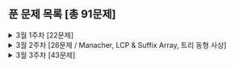 ## 푼 문제 목록 [총 91문제]

<details>
<summary>3월 1주차 [22문제]</summary>
<div markdown="1">
  
|번호|티어|제목|
|--|--|--|
|17396|골드5|백도어|
|3079|골드5|입국심사|
|9252|골드4|LCS 2|
|17142|골드4|연구소 3|
|1726|골드3|로봇|
|19237|골드3|어른 상어|
|1039|골드3|교환|
|16970|골드3|BFS 스페셜 저지|
|15483|골드3|최소 편집|
|16916|골드3|부분 문자열|
|11812|골드3|K진 트리|
|1365|골드2|꼬인 전깃줄|
|24527|골드1|이상한 나라의 갈톤보드|
|2934|플래4|LRH 식물|
|11780|골드2|플로이드 2|
|2104|플래5|부분배열 고르기|
|9077|골드3|지뢰제거|
|3142|골드2|즐거운 삶을 위한 노력|
|24461|골드2|그래프의 줄기|
|6595|골드2|프로거|
|21982|골드1|상자 빌리기|
|1060|골드2|좋은 수|

</div>
</details>


<details>
<summary>3월 2주차 [26문제 / Manacher, LCP & Suffix Array, 트리 동형 사상]</summary>
<div markdown="1">
  
|번호|티어|제목|
|--|--|--|
|2917|골드2|늑대 사냥꾼|
|7787|골드1|빨간 칩, 초록 칩|
|2079|골드1|팰린드롬|
|1352|골드1|문자열|
|16163|플래5|#15164번_제보|
|9248|플래3|Suffix Array|
|16116|골드1|작은 큐브러버|
|3033|플래3|가장 긴 문자열|
|12928|플래4|트리와 경로의 길이|
|13160|골드1|최대 클리크 구하기|
|11722|실버2|가장 긴 감소하는 부분 수열|
|10819|실버2|차이를 최대로|
|1890|실버2|점프|
|10971|실버2|외판원 순회 2|
|19699|실버2|소-난다1|
|18123|다이아4|평행우주|
|21938|실버2|영상처리|
|18128|골드1|치삼이의 징검다리 건너기|
|1587|골드1|이분 매칭|
|2108|실버3|통계학|
|2673|플래4|교차하지 않는 원의 현들의 최대집합|
|10451|실버2|순열 사이클|
|2504|실버2|괄호의 값|
|3407|실버2|맹세|
|3683|플래3|고양이와 개|
|13034|플래3|다각형 게임|
|16187|플래3|Game on Plane|

</div>
</details>


<details>
<summary>3월 3주차 [43문제]</summary>
<div markdown="1">
  
|번호|티어|제목|
|--|--|--|
|10999|플래4|구간 합 구하기 2|
|16367|플래3|TV Show Game|
|16404|플래3|주식회사 승범이네|
|4307|실버2|개미|
|11479|플래2|서로 다른 부분 문자열의 개수 2|
|13264|플래4|접미사 배열 2|
|2583|실버1|영역 구하기|
|6588|실버1|골드바흐의 추측|
|10972|실버3|다음 순열|
|5397|실버3|키로거|
|1965|실버2|상자넣기|
|15664|실버2|N과 M (10)|
|8282|다이아5|Automorphisms|
|11568|실버2|민균이의 계략|
|7571|실버1|점 모으기|
|2659|실버3|십자카드 문제|
|3295|플래2|단방향 링크 네트워크|
|15954|실버1|인형들|
|14606|실버4|피자 (Small)|
|14607|실버3|피자 (Large)|
|2870|실버4|수학숙제|
|15903|실버2|카드 합체 놀이|
|1722|골드5|순열의 순서|
|1939|골드4|중량제한|
|1719|골드4|택배|
|18222|실버2|투에-모스 문자열|
|6986|실버4|절사평균|
|3896|실버1|소수 사이 수열|
|2560|골드3|짚신벌레|
|16937|실버4|두 스티커|
|4803|골드4|트리|
|2992|실버3|크면서 작은 수|
|16208|실버5|귀찮음|
|1344|골드4|축구|
|11256|실버5|사탕|
|11582|실버4|치킨 TOP N|
|2847|실버4|게임을 만든 동준이|
|15688|실버5|수 정렬하기 5|
|11497|실버1|통나무 건너뛰기|
|17952|실버3|과제는 끝나지 않아!|
|17390|실버3|이건 꼭 풀어야 해!|
|1662|골드5|압축|
|9237|실버5|이장님 초대|

</div>
</details>
